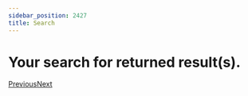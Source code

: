 ```yaml
---
sidebar_position: 2427
title: Search
---
```


# Your search for returned result(s).

[Previous](#)[Next](#)
